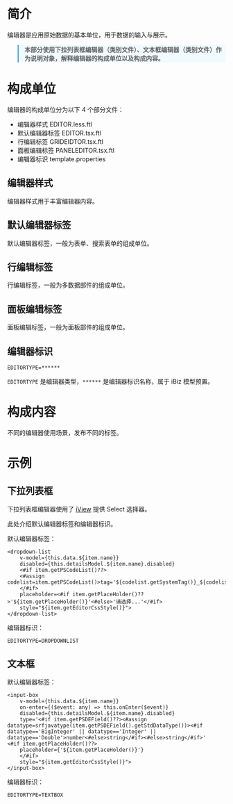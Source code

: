 # 简介

编辑器是应用原始数据的基本单位，用于数据的输入与展示。

<blockquote style="border-color: #2892ec;background-color: #f0faff;">
    <p>
        <strong>
        本部分使用下拉列表框编辑器（类别文件）、文本框编辑器（类别文件）作为说明对象，解释编辑器的构成单位以及构成内容。
        </strong>
    </p>
</blockquote>


# 构成单位

编辑器的构成单位分为以下 4 个部分文件：
- 编辑器样式 EDITOR.less.ftl
- 默认编辑器标签 EDITOR.tsx.ftl
- 行编辑标签 GRIDEIDTOR.tsx.ftl 
- 面板编辑标签 PANELEDITOR.tsx.ftl
- 编辑器标识 template.properties 


## 编辑器样式

编辑器样式用于丰富编辑器内容。


## 默认编辑器标签

默认编辑器标签，一般为表单、搜索表单的组成单位。


## 行编辑标签

行编辑标签，一般为多数据部件的组成单位。


## 面板编辑标签

面板编辑标签，一般为面板部件的组成单位。


## 编辑器标识

```freemarker
EDITORTYPE=******
```

`EDITORTYPE` 是编辑器类型，`******` 是编辑器标识名称，属于 iBiz 模型预置。


# 构成内容

不同的编辑器使用场景，发布不同的标签。


# 示例


## 下拉列表框

下拉列表框编辑器使用了 [iView](https://www.iviewui.com) 提供 Select 选择器。

此处介绍默认编辑器标签和编辑器标识。

默认编辑器标签：

```freemarker
<dropdown-list 
	v-model={this.data.${item.name}}  
	disabled={this.detailsModel.${item.name}.disabled}  
	<#if item.getPSCodeList()??>
    <#assign codelist=item.getPSCodeList()>tag='${codelist.getSystemTag()}_${codelist.codeName}'
    </#if> 
    placeholder=<#if item.getPlaceHolder()??>'${item.getPlaceHolder()}'<#else>'请选择...'</#if> 
    style="${item.getEditorCssStyle()}">
</dropdown-list>
```

编辑器标识：
```freemarker
EDITORTYPE=DROPDOWNLIST
```


## 文本框


默认编辑器标签：
```freemarker
<input-box 
	v-model={this.data.${item.name}}  
	on-enter={($event: any) => this.onEnter($event)} 
	disabled={this.detailsModel.${item.name}.disabled} 
	type='<#if item.getPSDEField()??><#assign datatype=srfjavatype(item.getPSDEField().getStdDataType())><#if datatype=='BigInteger' || datatype=='Integer' || datatype=='Double'>number<#else>string</#if><#else>string</#if>'  	<#if item.getPlaceHolder()??>
	placeholder={'${item.getPlaceHolder()}'}
	</#if> 
	style="${item.getEditorCssStyle()}">
</input-box>
```

编辑器标识：
```freemarker
EDITORTYPE=TEXTBOX
```

